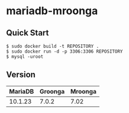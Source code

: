 # mariadb-mroonga

## Quick Start

    $ sudo docker build -t REPOSITORY .
    $ sudo docker run -d -p 3306:3306 REPOSITORY
    $ mysql -uroot

## Version

| MariaDB | Groonga | Mroonga |
|---------|---------|---------|
| 10.1.23 | 7.0.2   | 7.02    |
